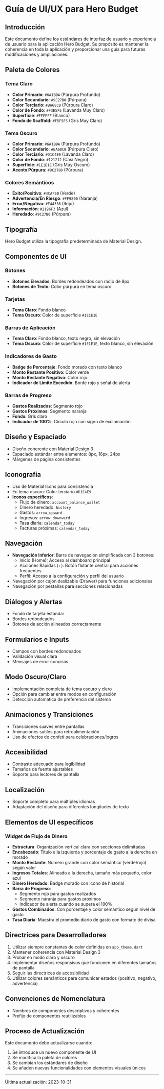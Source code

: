 # Guía de UI/UX para Hero Budget

## Introducción
Este documento define los estándares de interfaz de usuario y experiencia de usuario para la aplicación Hero Budget. Su propósito es mantener la coherencia en toda la aplicación y proporcionar una guía para futuras modificaciones y ampliaciones.

## Paleta de Colores

### Tema Claro
- **Color Primario**: `#6A1B9A` (Púrpura Profundo)
- **Color Secundario**: `#9C27B0` (Púrpura)
- **Color Terciario**: `#BA68C8` (Púrpura Claro)
- **Color de Fondo**: `#F3E5F5` (Lavanda Muy Claro)
- **Superficie**: `#FFFFFF` (Blanco)
- **Fondo de Scaffold**: `#F5F5F5` (Gris Muy Claro)

### Tema Oscuro
- **Color Primario**: `#6A1B9A` (Púrpura Profundo)
- **Color Secundario**: `#BA68C8` (Púrpura Claro)
- **Color Terciario**: `#D1C4E9` (Lavanda Claro)
- **Color de Fondo**: `#121212` (Casi Negro)
- **Superficie**: `#1E1E1E` (Gris Muy Oscuro)
- **Acento Púrpura**: `#9C27B0` (Púrpura)

### Colores Semánticos
- **Éxito/Positivo**: `#4CAF50` (Verde)
- **Advertencia/En Riesgo**: `#FF9800` (Naranja)
- **Error/Negativo**: `#F44336` (Rojo)
- **Información**: `#2196F3` (Azul)
- **Heredado**: `#9C27B0` (Púrpura)

## Tipografía
Hero Budget utiliza la tipografía predeterminada de Material Design.

## Componentes de UI

### Botones
- **Botones Elevados**: Bordes redondeados con radio de 8px
- **Botones de Texto**: Color púrpura en tema oscuro

### Tarjetas
- **Tema Claro**: Fondo blanco
- **Tema Oscuro**: Color de superficie `#1E1E1E`

### Barras de Aplicación
- **Tema Claro**: Fondo blanco, texto negro, sin elevación
- **Tema Oscuro**: Color de superficie `#1E1E1E`, texto blanco, sin elevación

### Indicadores de Gasto
- **Badge de Porcentaje**: Fondo morado con texto blanco
- **Monto Restante Positivo**: Color verde
- **Monto Restante Negativo**: Color rojo
- **Indicador de Límite Excedido**: Borde rojo y señal de alerta

### Barras de Progreso
- **Gastos Realizados**: Segmento rojo
- **Gastos Próximos**: Segmento naranja
- **Fondo**: Gris claro
- **Indicador de 100%**: Círculo rojo con signo de exclamación

## Diseño y Espaciado
- Diseño coherente con Material Design 3
- Espaciado estándar entre elementos: 8px, 16px, 24px
- Márgenes de página consistentes

## Iconografía
- Uso de Material Icons para consistencia
- En tema oscuro: Color terciario `#D1C4E9`
- **Iconos específicos**:
  - Flujo de dinero: `account_balance_wallet`
  - Dinero heredado: `history`
  - Gastos: `arrow_upward`
  - Ingresos: `arrow_downward`
  - Tasa diaria: `calendar_today`
  - Facturas próximas: `calendar_today`

## Navegación
- **Navegación Inferior**: Barra de navegación simplificada con 3 botones:
  - Inicio (Home): Acceso al dashboard principal
  - Acciones Rápidas (+): Botón flotante central para acciones frecuentes
  - Perfil: Acceso a la configuración y perfil del usuario
- Navegación por cajón deslizable (Drawer) para funciones adicionales
- Navegación por pestañas para secciones relacionadas

## Diálogos y Alertas
- Fondo de tarjeta estándar
- Bordes redondeados
- Botones de acción alineados correctamente

## Formularios e Inputs
- Campos con bordes redondeados
- Validación visual clara
- Mensajes de error concisos

## Modo Oscuro/Claro
- Implementación completa de tema oscuro y claro
- Opción para cambiar entre modos en configuración
- Detección automática de preferencia del sistema

## Animaciones y Transiciones
- Transiciones suaves entre pantallas
- Animaciones sutiles para retroalimentación
- Uso de efectos de confeti para celebraciones/logros

## Accesibilidad
- Contraste adecuado para legibilidad
- Tamaños de fuente ajustables
- Soporte para lectores de pantalla

## Localización
- Soporte completo para múltiples idiomas
- Adaptación del diseño para diferentes longitudes de texto

## Elementos de UI específicos

### Widget de Flujo de Dinero
- **Estructura**: Organización vertical clara con secciones delimitadas
- **Encabezado**: Título a la izquierda y porcentaje de gasto a la derecha en morado
- **Monto Restante**: Número grande con color semántico (verde/rojo) según valor
- **Ingresos Totales**: Alineado a la derecha, tamaño más pequeño, color azul
- **Dinero Heredado**: Badge morado con icono de historial
- **Barra de Progreso**: 
  - Segmento rojo para gastos realizados
  - Segmento naranja para gastos próximos
  - Indicador de alerta cuando se supera el 100%
- **Gastos Combinados**: Con porcentaje y color semántico según nivel de gasto
- **Tasa Diaria**: Muestra el promedio diario de gasto con formato de divisa

## Directrices para Desarrolladores
1. Utilizar siempre constantes de color definidas en `app_theme.dart`
2. Mantener coherencia con Material Design 3
3. Probar en modo claro y oscuro
4. Implementar diseños responsivos que funcionen en diferentes tamaños de pantalla
5. Seguir las directrices de accesibilidad
6. Utilizar colores semánticos para comunicar estados (positivo, negativo, advertencia)

## Convenciones de Nomenclatura
- Nombres de componentes descriptivos y coherentes
- Prefijo de componentes reutilizables

## Proceso de Actualización
Este documento debe actualizarse cuando:
1. Se introduce un nuevo componente de UI
2. Se modifica la paleta de colores
3. Se cambian los estándares de diseño
4. Se añaden nuevas funcionalidades con elementos visuales únicos

---
Última actualización: 2023-10-31 